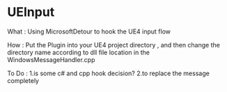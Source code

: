 # UEInput
What : Using MicrosoftDetour to hook the UE4 input flow

How : Put the Plugin into your UE4 project directory , and then change the directory name according to dll file location in the WindowsMessageHandler.cpp

To Do : 1.is some c# and cpp hook decision?
        2.to replace the message completely
